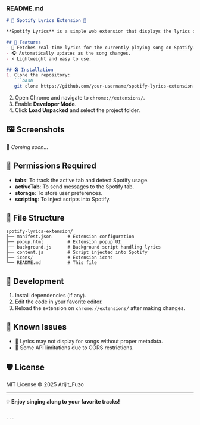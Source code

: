 ### README.md

```markdown
# 🎵 Spotify Lyrics Extension 🎵

**Spotify Lyrics** is a simple web extension that displays the lyrics of the song currently playing on [Spotify Web](https://open.spotify.com/).  

## 🚀 Features
- 📝 Fetches real-time lyrics for the currently playing song on Spotify.
- 🎧 Automatically updates as the song changes.
- ⚡ Lightweight and easy to use.

## 🛠️ Installation
1. Clone the repository:
   ```bash
   git clone https://github.com/your-username/spotify-lyrics-extension.git
   ```
2. Open Chrome and navigate to `chrome://extensions/`.
3. Enable **Developer Mode**.
4. Click **Load Unpacked** and select the project folder.

## 🖼️ Screenshots
🎥 _Coming soon..._

## 📜 Permissions Required
- **tabs**: To track the active tab and detect Spotify usage.
- **activeTab**: To send messages to the Spotify tab.
- **storage**: To store user preferences.
- **scripting**: To inject scripts into Spotify.

## 📂 File Structure
```
spotify-lyrics-extension/
├── manifest.json      # Extension configuration
├── popup.html         # Extension popup UI
├── background.js      # Background script handling lyrics
├── content.js         # Script injected into Spotify
├── icons/             # Extension icons
└── README.md          # This file
```

## 🔧 Development
1. Install dependencies (if any).
2. Edit the code in your favorite editor.
3. Reload the extension on `chrome://extensions/` after making changes.

## 🐛 Known Issues
- 🔄 Lyrics may not display for songs without proper metadata.
- 🛑 Some API limitations due to CORS restrictions.

## 🛡️ License
MIT License © 2025 Arijit_Fuzo  

---

💡 **Enjoy singing along to your favorite tracks!**
```

---
